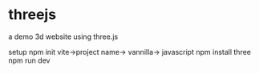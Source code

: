 # threejs
a demo 3d website using three.js

setup
npm init vite->project name-> vannilla-> javascript
npm install three
npm run dev
